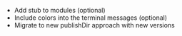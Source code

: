 - Add stub to modules (optional)
- Include colors into the terminal messages (optional)
- Migrate to new publishDir approach with new versions

